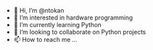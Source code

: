 - 👋 Hi, I’m @ntokan
- 👀 I’m interested in hardware programming
- 🌱 I’m currently learning Python
- 💞️ I’m looking to collaborate on Python projects
- 📫 How to reach me ...

<!---
ntokan/ntokan is a ✨ special ✨ repository because its `README.md` (this file) appears on your GitHub profile.
You can click the Preview link to take a look at your changes.
--->
